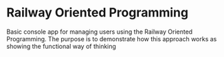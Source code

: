 # Railway Oriented Programming
Basic console app for managing users using the Railway Oriented Programming. The purpose is to demonstrate how this approach works as showing the functional way of thinking 
